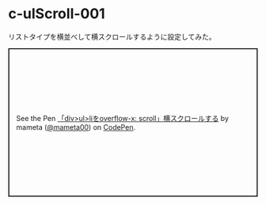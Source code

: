 # c-ulScroll-001
リストタイプを横並べして横スクロールするように設定してみた。

<p class="codepen" data-height="300" data-default-tab="result" data-slug-hash="bGzQdVe" data-user="mameta00" style="height: 300px; box-sizing: border-box; display: flex; align-items: center; justify-content: center; border: 2px solid; margin: 1em 0; padding: 1em;">
  <span>See the Pen <a href="https://codepen.io/mameta00/pen/bGzQdVe">
  「div&gt;ul&gt;liをoverflow-x: scroll」横スクロールする</a> by mameta (<a href="https://codepen.io/mameta00">@mameta00</a>)
  on <a href="https://codepen.io">CodePen</a>.</span>
</p>
<script async src="https://cpwebassets.codepen.io/assets/embed/ei.js"></script>
